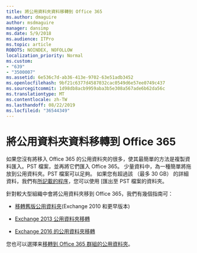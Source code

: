 ```yaml
---
title: 將公用資料夾資料移轉到 Office 365
ms.author: dmaguire
author: msdmaguire
manager: dansimp
ms.date: 5/9/2018
ms.audience: ITPro
ms.topic: article
ROBOTS: NOINDEX, NOFOLLOW
localization_priority: Normal
ms.custom:
- "639"
- "3500007"
ms.assetid: 6e536c7d-ab36-413e-9702-63e51adb3452
ms.openlocfilehash: 9bf21c6377d4587032cac0549d6e57ee0749c437
ms.sourcegitcommit: 1d98db8acb9959aba3b5e308a567ade6b62da56c
ms.translationtype: MT
ms.contentlocale: zh-TW
ms.lasthandoff: 08/22/2019
ms.locfileid: "36544349"
---
```

# <a name="migrate-public-folder-data-to-office-365"></a>將公用資料夾資料移轉到 Office 365

如果您沒有將移入 Office 365 的公用資料夾的很多，使其最簡單的方法是複製資料匯入。PST 檔案，並再將它們匯入 Office 365。 少量資料中，為一種簡單將拖放到公用資料夾。PST 檔案可以足夠。 如果您有超過該 （最多 30 GB） 的詳細資料，我們有[所記載的程序](https://technet.microsoft.com/library/dn874017%28v=exchg.150%29.aspx)，您可以使用 [匯出至 PST 檔案的資料夾。
  
針對較大型組織中會將公用資料夾移到 Office 365，我們有幾個指南可：
  
- [移轉舊版公用資料夾](https://technet.microsoft.com/library/dn874017%28v=exchg.150%29.aspx)(Exchange 2010 和更早版本)

- [Exchange 2013 公用資料夾移轉](https://technet.microsoft.com/library/mt798260%28v=exchg.150%29.aspx)

- [Exchange 2016 的公用資料夾移轉](https://technet.microsoft.com/library/mt798260%28v=exchg.160%29.aspx)

您也可以選擇来[移轉到 Office 365 群組的公用資料夾](https://technet.microsoft.com/library/mt843872%28v=exchg.150%29.aspx)。
  